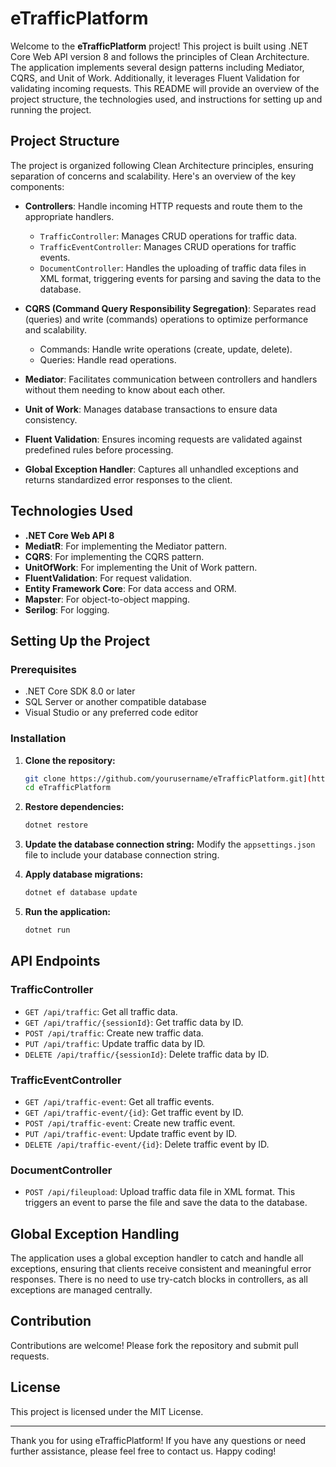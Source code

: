 # eTrafficPlatform

Welcome to the **eTrafficPlatform** project! This project is built using .NET Core Web API version 8 and follows the principles of Clean Architecture. The application implements several design patterns including Mediator, CQRS, and Unit of Work. Additionally, it leverages Fluent Validation for validating incoming requests. This README will provide an overview of the project structure, the technologies used, and instructions for setting up and running the project.

## Project Structure

The project is organized following Clean Architecture principles, ensuring separation of concerns and scalability. Here's an overview of the key components:

- **Controllers**: Handle incoming HTTP requests and route them to the appropriate handlers.
  - `TrafficController`: Manages CRUD operations for traffic data.
  - `TrafficEventController`: Manages CRUD operations for traffic events.
  - `DocumentController`: Handles the uploading of traffic data files in XML format, triggering events for parsing and saving the data to the database.

- **CQRS (Command Query Responsibility Segregation)**: Separates read (queries) and write (commands) operations to optimize performance and scalability.
  - Commands: Handle write operations (create, update, delete).
  - Queries: Handle read operations.

- **Mediator**: Facilitates communication between controllers and handlers without them needing to know about each other.
  
- **Unit of Work**: Manages database transactions to ensure data consistency.

- **Fluent Validation**: Ensures incoming requests are validated against predefined rules before processing.

- **Global Exception Handler**: Captures all unhandled exceptions and returns standardized error responses to the client.

## Technologies Used

- **.NET Core Web API 8**
- **MediatR**: For implementing the Mediator pattern.
- **CQRS**: For implementing the CQRS pattern.
- **UnitOfWork**: For implementing the Unit of Work pattern.
- **FluentValidation**: For request validation.
- **Entity Framework Core**: For data access and ORM.
- **Mapster**: For object-to-object mapping.
- **Serilog**: For logging.

## Setting Up the Project

### Prerequisites

- .NET Core SDK 8.0 or later
- SQL Server or another compatible database
- Visual Studio or any preferred code editor

### Installation

1. **Clone the repository:**
   ```bash
   git clone https://github.com/yourusername/eTrafficPlatform.git](https://github.com/MohammadAhmadAlBourm/eTrafficPlatform.git
   cd eTrafficPlatform
   ```

2. **Restore dependencies:**
   ```bash
   dotnet restore
   ```

3. **Update the database connection string:**
   Modify the `appsettings.json` file to include your database connection string.

4. **Apply database migrations:**
   ```bash
   dotnet ef database update
   ```

5. **Run the application:**
   ```bash
   dotnet run
   ```

## API Endpoints

### TrafficController

- `GET /api/traffic`: Get all traffic data.
- `GET /api/traffic/{sessionId}`: Get traffic data by ID.
- `POST /api/traffic`: Create new traffic data.
- `PUT /api/traffic`: Update traffic data by ID.
- `DELETE /api/traffic/{sessionId}`: Delete traffic data by ID.

### TrafficEventController

- `GET /api/traffic-event`: Get all traffic events.
- `GET /api/traffic-event/{id}`: Get traffic event by ID.
- `POST /api/traffic-event`: Create new traffic event.
- `PUT /api/traffic-event`: Update traffic event by ID.
- `DELETE /api/traffic-event/{id}`: Delete traffic event by ID.

### DocumentController

- `POST /api/fileupload`: Upload traffic data file in XML format. This triggers an event to parse the file and save the data to the database.

## Global Exception Handling

The application uses a global exception handler to catch and handle all exceptions, ensuring that clients receive consistent and meaningful error responses. There is no need to use try-catch blocks in controllers, as all exceptions are managed centrally.

## Contribution

Contributions are welcome! Please fork the repository and submit pull requests.

## License

This project is licensed under the MIT License.

---

Thank you for using eTrafficPlatform! If you have any questions or need further assistance, please feel free to contact us. Happy coding!
